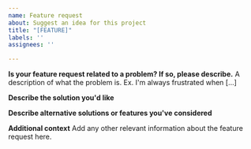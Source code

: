 ```yaml
---
name: Feature request
about: Suggest an idea for this project
title: "[FEATURE]"
labels: ''
assignees: ''

---
```


**Is your feature request related to a problem? If so, please describe.**
A description of what the problem is. Ex. I'm always frustrated when [...]

**Describe the solution you'd like**

**Describe alternative solutions or features you've considered**

**Additional context**
Add any other relevant information about the feature request here.
